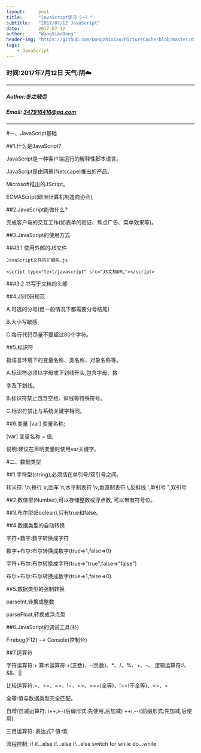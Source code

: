```yaml
---
layout:     post
title:      "JavaScript学习（一）"
subtitle:   "2017/07/12 JavaScript"
date:       2017-07-12
author:     "WangXiaoDong"
header-img: "https://github.com/Dongzhixiao/PictureCache/blob/master/diaryPic/20170716.jpg?raw=true"
tags:
    - JavaScript
---
```


### 时间:2017年7月12日 天气:阴:cloud:
-----
#####   Author:冬之晓:angry:
#####   Email: 347916416@qq.com
----------

#一、JavaScript基础

##1.什么是JavaScript?

JavaScript是一种客户端运行的解释性脚本语言。

JavaScript是由网景(Netscape)推出的产品。

Microsoft推出的JScript。

ECMAScript(欧洲计算机制造商协会),

##2.JavaScript能做什么?

完成客户端的交互工作(如表单的验证、焦点广告、菜单效果等)。

##3.JavaScript的使用方式

###3.1 使用外部的JS文件
  
    JavaScript文件的扩展名.js
  
    <script type="text/javascript" src="JS文档URL"></script>

###3.2 书写于文档的头部

   <script type="text/javascript">
      ...
      ...
   </script>
 
##4.JS代码规范

A.可选的分号(但一般情况下都需要分号结尾)

B.大小写敏感

C.每行代码尽量不要超过80个字符。

##5.标识符

  指语言环境下的变量名称、类名称、对象名称等。

A.标识符必须以字母或下划线开头,包含字母、数

字及下划线。

B.标识符禁止包含空格、斜线等特殊符号。

C.标识符禁止与系统关键字相同。

##6.变量
[var] 变量名称;

[var] 变量名称 = 值;

说明:建议在声明变量时使用var关键字。

#二、数据类型

##1.字符型(string),必须括在单引号/双引号之间。

  转义符:
  \n,换行
  \r,回车
  \t,水平制表符
  \v,垂直制表符
  \\,反斜线
  \',单引号
  \",双引号

##2.数值型(Number),可以存储整数或浮点数,
可以带有符号位。

##3.布尔型(Boolean),只有true和false。

##4.数据类型的自动转换

字符+数字:数字转换成字符

数字+布尔:布尔转换成数字(true=>1,false=>0)

字符+布尔:布尔转换成字符(true=>"true",false=>"false")

布尔+布尔:布尔转换成数字(true=>1,false=>0)

##5.数据类型的强制转换

parseInt,转换成整数

parseFloat,转换成浮点型


##6.JavaScript的调试工具(补)

Firebug(F12) --> Console(控制台)

##7.运算符

字符运算符:+
算术运算符:+(正数)、-(负数)、*、/、%、+、-、
逻辑运算符:!、&&、||

比较运算符:>、>=、==、!=、<>、===(全等)、!==(不全等)、<=、<

全等:值与数据类型完全匹配。

自增/自减运算符:
  i++,i--(后缀形式:先使用,后加减)
  ++i,--i(前缀形式:先加减,后使用)

三目运算符: 表达式? 值:值;

流程控制:
if
if...else
if...else if...else
switch
for
while
do...while

